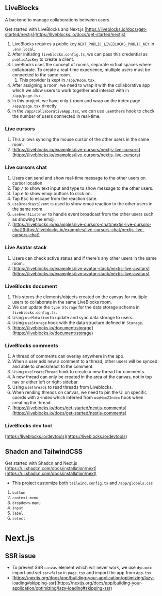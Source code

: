 ## LiveBlocks
A backend to manage collaborations between users

Get started with LiveBlocks and Next.js [https://liveblocks.io/docs/get-started/nextjs](https://liveblocks.io/docs/get-started/nextjs)

1. LiveBlocks requires a public key `NEXT_PUBLIC_LIVEBLOCKS_PUBLIC_KEY` in `.env.local`. 
2. After initiating `liveblocks.config.ts`, we can pass this credential as `publicApiKey` to create a client.
3. LiveBlocks uses the concept of rooms, separate virtual spaces where collaborate. To create a real-time experience, multiple users must be connected to the same room.
   1. This provider is kept in `/app/Room.tsx`. 
4. After assigning a room, we need to wrap it with the collaborative app which we allow users to work together and interact with in `/app/page.tsx`. 
5. In this project, we have only `1` room and wrap on the index page `/app/page.tsx` directly. 
6. In the `/app/CollaborativeApp.tsx`, we can use `useOthers` hook to check the number of users connected in real-time. 

### Live cursors

1. This allows syncing the mouse cursor of the other users in the same room. 
2. [https://liveblocks.io/examples/live-cursors/nextjs-live-cursors](https://liveblocks.io/examples/live-cursors/nextjs-live-cursors)

### Live cursors chat
1. Users can send and show real-time message to the other users on cursor location.
2. Tap <kbd>/</kbd> to show text input and type to show message to the other users.
3. Tap <kbd>e</kbd> to show emoji buttons to click on.
4. Tap <kbd>Esc</kbd> to escape from the reaction state. 
5. `useBroadcastEvent` is used to show emoji reaction to the other users in the same room. 
6. `useEventListener` to handle event broadcast from the other users such as showing the emoji. 
7. [https://liveblocks.io/examples/live-cursors-chat/nextjs-live-cursors-chat](https://liveblocks.io/examples/live-cursors-chat/nextjs-live-cursors-chat)

### Live Avatar stack
1. Users can check active status and if there's any other users in the same room.
2. [https://liveblocks.io/examples/live-avatar-stack/nextjs-live-avatars](https://liveblocks.io/examples/live-avatar-stack/nextjs-live-avatars)

### LiveBlocks document
1. This stores the elements/objects created on the canvas for multiple users to collaborate in the same LiveBlocks room. 
2. We can update the `type Storage` for the data storage schema in `liveblocks.config.ts`.
3. Using `useMutation` to update and sync data storage to users. 
4. Using `useStorage` hook with the data structure defined in `Storage`.
5. [https://liveblocks.io/document/storage](https://liveblocks.io/document/storage)

### LiveBlocks comments
1. A thread of comments can overlay anywhere in the app.
2. When a user add new a comment to a thread, other users will be synced and able to check/react to the comment.
3. Using `useCreateThread` hook to create a new thread for comments.
4. A new thread can only be created in the area of the canvas, not in top nav or either left or right-sidebar. 
5. Using `useThreads` to read threads from Liveblocks. 
6. When rending threads on canvas, we need to pin the UI on specific coords with z-index which inferred from `useMaxZIndex` hook when creating the thread. 
7. [https://liveblocks.io/docs/get-started/nextjs-comments](https://liveblocks.io/docs/get-started/nextjs-comments)

### LiveBlocks dev tool 

[https://liveblocks.io/devtools](https://liveblocks.io/devtools)

## Shadcn and TailwindCSS

Get started with Shadcn and Next.js [https://ui.shadcn.com/docs/installation/next](https://ui.shadcn.com/docs/installation/next)

- This project customize both `tailwind.config.ts` and `/app/globals.css`

1. `button`
2. `context-menu`
3. `dropdown-menu`
4. `input`
5. `label`
6. `select`

# Next.js

## SSR issue
- To prevent SSR `canvas` element which will never work, we use `dynamic` import and set `ssr=false` in `page.tsx` and import the app from `App.tsx`. 
- [https://nextjs.org/docs/app/building-your-application/optimizing/lazy-loading#skipping-ssr](https://nextjs.org/docs/app/building-your-application/optimizing/lazy-loading#skipping-ssr)